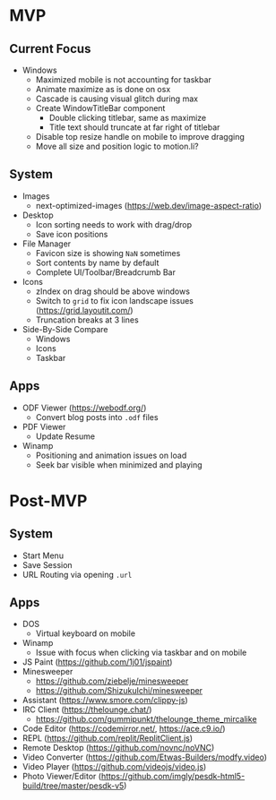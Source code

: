 # MVP

## Current Focus

- Windows
  - Maximized mobile is not accounting for taskbar
  - Animate maximize as is done on osx
  - Cascade is causing visual glitch during max
  - Create WindowTitleBar component
    - Double clicking titlebar, same as maximize
    - Title text should truncate at far right of titlebar
  - Disable top resize handle on mobile to improve dragging
  - Move all size and position logic to motion.li?

## System

- Images
  - next-optimized-images (https://web.dev/image-aspect-ratio)
- Desktop
  - Icon sorting needs to work with drag/drop
  - Save icon positions
- File Manager
  - Favicon size is showing `NaN` sometimes
  - Sort contents by name by default
  - Complete UI/Toolbar/Breadcrumb Bar
- Icons
  - zIndex on drag should be above windows
  - Switch to `grid` to fix icon landscape issues (https://grid.layoutit.com/)
  - Truncation breaks at 3 lines
- Side-By-Side Compare
  - Windows
  - Icons
  - Taskbar

## Apps

- ODF Viewer (https://webodf.org/)
  - Convert blog posts into `.odf` files
- PDF Viewer
  - Update Resume
- Winamp
  - Positioning and animation issues on load
  - Seek bar visible when minimized and playing

# Post-MVP

## System

- Start Menu
- Save Session
- URL Routing via opening `.url`

## Apps

- DOS
  - Virtual keyboard on mobile
- Winamp
  - Issue with focus when clicking via taskbar and on mobile
- JS Paint (https://github.com/1j01/jspaint)
- Minesweeper
  - https://github.com/ziebelje/minesweeper
  - https://github.com/ShizukuIchi/minesweeper
- Assistant (https://www.smore.com/clippy-js)
- IRC Client (https://thelounge.chat/)
  - https://github.com/gummipunkt/thelounge_theme_mircalike
- Code Editor (https://codemirror.net/, https://ace.c9.io/)
- REPL (https://github.com/replit/ReplitClient.js)
- Remote Desktop (https://github.com/novnc/noVNC)
- Video Converter (https://github.com/Etwas-Builders/modfy.video)
- Video Player (https://github.com/videojs/video.js)
- Photo Viewer/Editor (https://github.com/imgly/pesdk-html5-build/tree/master/pesdk-v5)
